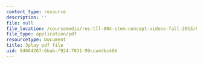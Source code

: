 ```yaml
---
content_type: resource
description: ''
file: null
file_location: /coursemedia/res-tll-004-stem-concept-videos-fall-2013/8d6842676babf924783199cca4dbc486_Zg6wQdMFO2c.pdf
file_type: application/pdf
resourcetype: Document
title: 3play pdf file
uid: 8d684267-6bab-f924-7831-99cca4dbc486
---
```

